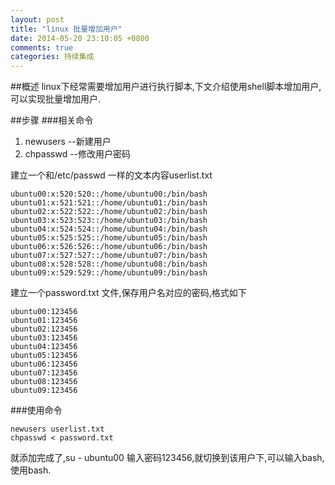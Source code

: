 ```yaml
---
layout: post
title: "linux 批量增加用户"
date: 2014-05-20 23:10:05 +0800
comments: true
categories: 持续集成
---
```

##概述
linux下经常需要增加用户进行执行脚本,下文介绍使用shell脚本增加用户,可以实现批量增加用户.
<!--more-->

##步骤
###相关命令
1. newusers --新建用户
2. chpasswd --修改用户密码

建立一个和/etc/passwd 一样的文本内容userlist.txt
```
ubuntu00:x:520:520::/home/ubuntu00:/bin/bash
ubuntu01:x:521:521::/home/ubuntu01:/bin/bash
ubuntu02:x:522:522::/home/ubuntu02:/bin/bash
ubuntu03:x:523:523::/home/ubuntu03:/bin/bash
ubuntu04:x:524:524::/home/ubuntu04:/bin/bash
ubuntu05:x:525:525::/home/ubuntu05:/bin/bash
ubuntu06:x:526:526::/home/ubuntu06:/bin/bash
ubuntu07:x:527:527::/home/ubuntu07:/bin/bash
ubuntu08:x:528:528::/home/ubuntu08:/bin/bash
ubuntu09:x:529:529::/home/ubuntu09:/bin/bash

```

建立一个password.txt 文件,保存用户名对应的密码,格式如下
```
ubuntu00:123456
ubuntu01:123456
ubuntu02:123456
ubuntu03:123456
ubuntu04:123456
ubuntu05:123456
ubuntu06:123456
ubuntu07:123456
ubuntu08:123456
ubuntu09:123456
```

###使用命令
```
newusers userlist.txt
chpasswd < password.txt
```
就添加完成了,su - ubuntu00 输入密码123456,就切换到该用户下,可以输入bash,使用bash.



